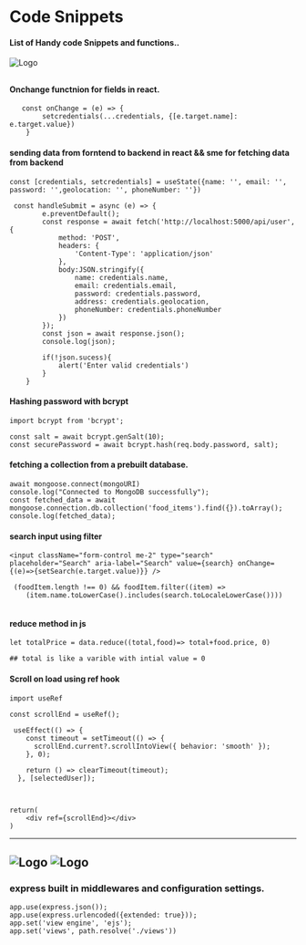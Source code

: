 
# Code Snippets 

#### List of Handy code Snippets and functions..





![Logo](https://img.icons8.com/?size=50&id=108784&format=png&color=000000)
## 


#### Onchange functnion for fields in react.

```
   const onChange = (e) => {
        setcredentials(...credentials, {[e.target.name]: e.target.value})
    }

```
#### sending data from forntend to backend in react && sme for fetching data from backend
```
const [credentials, setcredentials] = useState({name: '', email: '', password: '',geolocation: '', phoneNumber: ''})

 const handleSubmit = async (e) => {
        e.preventDefault();
        const response = await fetch('http://localhost:5000/api/user', {
            method: 'POST',
            headers: {
                'Content-Type': 'application/json'
            },
            body:JSON.stringify({
                name: credentials.name,
                email: credentials.email,
                password: credentials.password,
                address: credentials.geolocation,
                phoneNumber: credentials.phoneNumber
            })
        }); 
        const json = await response.json();
        console.log(json);

        if(!json.sucess){
            alert('Enter valid credentials')
        }
    }
```
#### Hashing password with bcrypt
```
import bcrypt from 'bcrypt';

const salt = await bcrypt.genSalt(10);
const securePassword = await bcrypt.hash(req.body.password, salt);

```
#### fetching a collection from a prebuilt database.
```
await mongoose.connect(mongoURI)
console.log("Connected to MongoDB successfully");
const fetched_data = await mongoose.connection.db.collection('food_items').find({}).toArray();
console.log(fetched_data);
```
#### search input using filter
```
<input className="form-control me-2" type="search" placeholder="Search" aria-label="Search" value={search} onChange={(e)=>{setSearch(e.target.value)}} />

 (foodItem.length !== 0) && foodItem.filter((item) => 
    (item.name.toLowerCase().includes(search.toLocaleLowerCase())))


```
   
####  reduce method in js
```
let totalPrice = data.reduce((total,food)=> total+food.price, 0)

## total is like a varible with intial value = 0

```

####  Scroll on load using ref hook
```
import useRef

const scrollEnd = useRef();

 useEffect(() => {
    const timeout = setTimeout(() => {
      scrollEnd.current?.scrollIntoView({ behavior: 'smooth' });
    }, 0);

    return () => clearTimeout(timeout);
  }, [selectedUser]);



return(
    <div ref={scrollEnd}></div>
)

```
---

![Logo](https://img.icons8.com/?size=100&id=54087&format=png&color=000000) ![Logo](https://img.icons8.com/?size=100&id=Lk2Q5FRKDWGI&format=png&color=000000)
---
### express built in middlewares and configuration settings.
```
app.use(express.json());
app.use(express.urlencoded({extended: true}));
app.set('view engine', 'ejs');
app.set('views', path.resolve('./views'))
```

